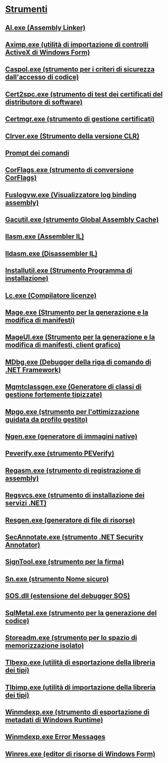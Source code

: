 # [Strumenti](index.md)
## [Al.exe (Assembly Linker)](al-exe-assembly-linker.md)
## [Aximp.exe (utilità di importazione di controlli ActiveX di Windows Form)](aximp-exe-windows-forms-activex-control-importer.md)
## [Caspol.exe (strumento per i criteri di sicurezza dall'accesso di codice)](caspol-exe-code-access-security-policy-tool.md)
## [Cert2spc.exe (strumento di test dei certificati del distributore di software)](cert2spc-exe-software-publisher-certificate-test-tool.md)
## [Certmgr.exe (strumento di gestione certificati)](certmgr-exe-certificate-manager-tool.md)
## [Clrver.exe (Strumento della versione CLR)](clrver-exe-clr-version-tool.md)
## [Prompt dei comandi](developer-command-prompt-for-vs.md)
## [CorFlags.exe (strumento di conversione CorFlags)](corflags-exe-corflags-conversion-tool.md)
## [Fuslogvw.exe (Visualizzatore log binding assembly)](fuslogvw-exe-assembly-binding-log-viewer.md)
## [Gacutil.exe (strumento Global Assembly Cache)](gacutil-exe-gac-tool.md)
## [Ilasm.exe (Assembler IL)](ilasm-exe-il-assembler.md)
## [Ildasm.exe (Disassembler IL)](ildasm-exe-il-disassembler.md)
## [Installutil.exe (Strumento Programma di installazione)](installutil-exe-installer-tool.md)
## [Lc.exe (Compilatore licenze)](lc-exe-license-compiler.md)
## [Mage.exe (Strumento per la generazione e la modifica di manifesti)](mage-exe-manifest-generation-and-editing-tool.md)
## [MageUI.exe (Strumento per la generazione e la modifica di manifesti, client grafico)](mageui-exe-manifest-generation-and-editing-tool-graphical-client.md)
## [MDbg.exe (Debugger della riga di comando di .NET Framework)](mdbg-exe.md)
## [Mgmtclassgen.exe (Generatore di classi di gestione fortemente tipizzate)](mgmtclassgen-exe.md)
## [Mpgo.exe (strumento per l'ottimizzazione guidata da profilo gestito)](mpgo-exe-managed-profile-guided-optimization-tool.md)
## [Ngen.exe (generatore di immagini native)](ngen-exe-native-image-generator.md)
## [Peverify.exe (strumento PEVerify)](peverify-exe-peverify-tool.md)
## [Regasm.exe (strumento di registrazione di assembly)](regasm-exe-assembly-registration-tool.md)
## [Regsvcs.exe (strumento di installazione dei servizi .NET)](regsvcs-exe-net-services-installation-tool.md)
## [Resgen.exe (generatore di file di risorse)](resgen-exe-resource-file-generator.md)
## [SecAnnotate.exe (strumento .NET Security Annotator)](secannotate-exe-net-security-annotator-tool.md)
## [SignTool.exe (strumento per la firma)](signtool-exe.md)
## [Sn.exe (strumento Nome sicuro)](sn-exe-strong-name-tool.md)
## [SOS.dll (estensione del debugger SOS)](sos-dll-sos-debugging-extension.md)
## [SqlMetal.exe (strumento per la generazione del codice)](sqlmetal-exe-code-generation-tool.md)
## [Storeadm.exe (strumento per lo spazio di memorizzazione isolato)](storeadm-exe-isolated-storage-tool.md)
## [Tlbexp.exe (utilità di esportazione della libreria dei tipi)](tlbexp-exe-type-library-exporter.md)
## [Tlbimp.exe (utilità di importazione della libreria dei tipi)](tlbimp-exe-type-library-importer.md)
## [Winmdexp.exe (strumento di esportazione di metadati di Windows Runtime)](winmdexp-exe-windows-runtime-metadata-export-tool.md)
## [Winmdexp.exe Error Messages](winmdexp-exe-error-messages.md)
## [Winres.exe (editor di risorse di Windows Form)](winres-exe-windows-forms-resource-editor.md)
